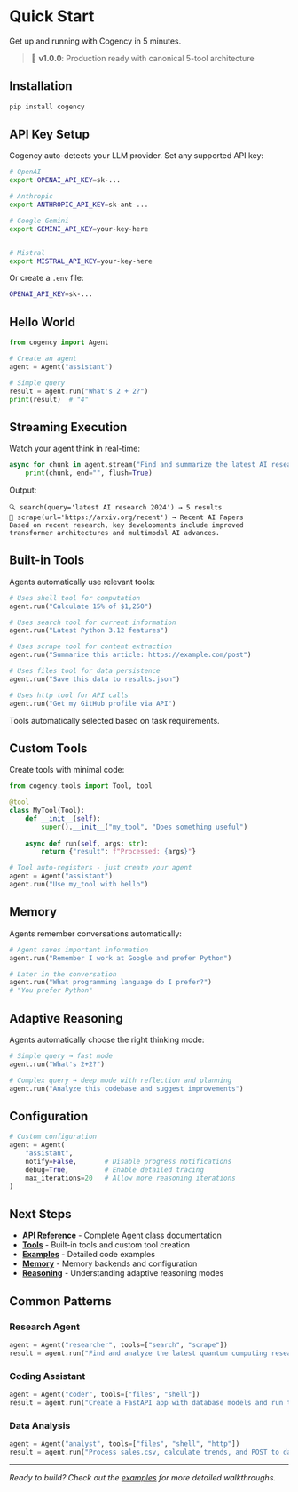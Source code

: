 # Quick Start

Get up and running with Cogency in 5 minutes.

> 🎯 **v1.0.0**: Production ready with canonical 5-tool architecture

## Installation

```bash
pip install cogency
```

## API Key Setup

Cogency auto-detects your LLM provider. Set any supported API key:

```bash
# OpenAI
export OPENAI_API_KEY=sk-...

# Anthropic  
export ANTHROPIC_API_KEY=sk-ant-...

# Google Gemini
export GEMINI_API_KEY=your-key-here


# Mistral
export MISTRAL_API_KEY=your-key-here
```

Or create a `.env` file:
```bash
OPENAI_API_KEY=sk-...
```

## Hello World

```python
from cogency import Agent

# Create an agent
agent = Agent("assistant")

# Simple query
result = agent.run("What's 2 + 2?")
print(result)  # "4"
```

## Streaming Execution

Watch your agent think in real-time:

```python
async for chunk in agent.stream("Find and summarize the latest AI research"):
    print(chunk, end="", flush=True)
```

Output:
```
🔍 search(query='latest AI research 2024') → 5 results
📖 scrape(url='https://arxiv.org/recent') → Recent AI Papers
Based on recent research, key developments include improved transformer architectures and multimodal AI advances.
```

## Built-in Tools

Agents automatically use relevant tools:

```python
# Uses shell tool for computation
agent.run("Calculate 15% of $1,250")

# Uses search tool for current information
agent.run("Latest Python 3.12 features")

# Uses scrape tool for content extraction
agent.run("Summarize this article: https://example.com/post")

# Uses files tool for data persistence
agent.run("Save this data to results.json")

# Uses http tool for API calls
agent.run("Get my GitHub profile via API")
```

Tools automatically selected based on task requirements.

## Custom Tools

Create tools with minimal code:

```python
from cogency.tools import Tool, tool

@tool
class MyTool(Tool):
    def __init__(self):
        super().__init__("my_tool", "Does something useful")
    
    async def run(self, args: str):
        return {"result": f"Processed: {args}"}

# Tool auto-registers - just create your agent
agent = Agent("assistant")
agent.run("Use my_tool with hello")
```

## Memory

Agents remember conversations automatically:

```python
# Agent saves important information
agent.run("Remember I work at Google and prefer Python")

# Later in the conversation
agent.run("What programming language do I prefer?")
# "You prefer Python"
```

## Adaptive Reasoning

Agents automatically choose the right thinking mode:

```python
# Simple query → fast mode
agent.run("What's 2+2?")

# Complex query → deep mode with reflection and planning
agent.run("Analyze this codebase and suggest improvements")
```

## Configuration

```python
# Custom configuration
agent = Agent(
    "assistant",
    notify=False,       # Disable progress notifications
    debug=True,         # Enable detailed tracing
    max_iterations=20   # Allow more reasoning iterations
)
```

## Next Steps

- **[API Reference](api.md)** - Complete Agent class documentation
- **[Tools](tools.md)** - Built-in tools and custom tool creation  
- **[Examples](examples.md)** - Detailed code examples
- **[Memory](memory.md)** - Memory backends and configuration
- **[Reasoning](reasoning.md)** - Understanding adaptive reasoning modes

## Common Patterns

### Research Agent
```python
agent = Agent("researcher", tools=["search", "scrape"])
result = agent.run("Find and analyze the latest quantum computing research papers")
```

### Coding Assistant
```python
agent = Agent("coder", tools=["files", "shell"])
result = agent.run("Create a FastAPI app with database models and run tests")
```

### Data Analysis
```python
agent = Agent("analyst", tools=["files", "shell", "http"])  
result = agent.run("Process sales.csv, calculate trends, and POST to dashboard API")
```

---

*Ready to build? Check out the [examples](examples.md) for more detailed walkthroughs.*